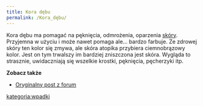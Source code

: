 ```yaml
---
title: Kora dębu
permalink: /Kora_dębu/
---
```


Kora dębu ma pomagać na pęknięcia, odmrożenia, oparzenia [skóry](/atopedia/skóra "wikilink"). Przyjemna w użyciu i może nawet pomaga ale... bardzo farbuje. Ze zdrowej skóry ten kolor się zmywa, ale skóra atopika przybiera ciemnobrązowy kolor. Jest on tym trwalszy im bardziej zniszczona jest skóra. Wygląda to strasznie, uwidaczniają się wszelkie krostki, pęknięcia, pęcherzyki itp.

**Zobacz także**

-   [Oryginalny post z forum](http://www.atopowe.pl/forum/viewtopic.php?p=2666#2666)

[kategoria:wpadki](/atopedia/kategoria:wpadki "wikilink")